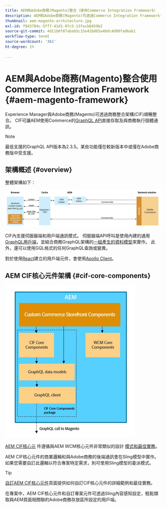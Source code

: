 ```yaml
---
title: AEM與Adobe商務(Magento)整合（使用Commerce Integration Framework）
description: AEM和Adobe商務(Magento)可透過Commerce Integration Framework(CIF)順暢地整合。 CIF可讓AEM存取Magento執行個體，並透過GraphQL與Magento通訊。 此外，AEM作者也可使用產品和類別選擇器，以及產品主控台來瀏覽從Magento依需求擷取的產品和類別資料。 此外，CIF提供現成可加速商業項目的店面。
thumbnail: aem-magento-architecture.jpg
exl-id: f843784c-5ff7-41d1-97c5-13facb8459b2
source-git-commit: 4d11b0f87abab5c15e41bd65a4bdc4d98fad6ab1
workflow-type: tm+mt
source-wordcount: '361'
ht-degree: 1%

---
```


# AEM與Adobe商務(Magento)整合使用Commerce Integration Framework {#aem-magento-framework}

Experience Manager與Adobe商務(Magento)可透過商務整合架構(CIF)順暢整合。 CIF可讓AEM使用Commerce的[GraphQL API](https://devdocs.magento.com/guides/v2.4/graphql/)直接存取及與商務執行個體通訊。

>[!NOTE]
>
> 最低支援的GraphQL API版本為2.3.5。某些功能僅在較新版本中或僅在Adobe商務版中受支援。

## 架構概述 {#overview}

整體架構如下：

![CIF架構概觀](../assets/AEM_Magento_Architecture.png)

CIF內支援伺服器端和用戶端通訊模式。
伺服器端API呼叫是使用內建的通用[GraphQL用戶端](https://github.com/adobe/commerce-cif-graphql-client)，並結合商務GraphQL架構的[一組產生的資料模型](https://github.com/adobe/commerce-cif-magento-graphql)來實作。 此外，還可以使用GQL格式的任何GraphQL查詢或變異。

對於使用[React](https://reactjs.org/)建立的用戶端元件，會使用[Apollo Client](https://www.apollographql.com/docs/react/)。

## AEM CIF核心元件架構 {#cif-core-components}

![AEM CIF核心元件架構](../assets/cif-component-architecture.jpg)

[AEM CIF核心元](https://github.com/adobe/aem-core-cif-components) 件遵循與AEM WCM核心元件非常類似的設計 [模式和最佳實務](https://github.com/adobe/aem-core-wcm-components)。

AEM CIF核心元件的商業邏輯和與Adobe商務的後端通訊會在Sling模型中實作。 如果您需要自訂此邏輯以符合專案特定需求，則可使用Sling模型的委派模式。

>[!TIP]
>
>[自訂AEM CIF核心元件](../customizing/customize-cif-components.md)頁面提供如何自訂CIF核心元件的詳細範例和最佳實務。

在專案中，AEM CIF核心元件和自訂專案元件可透過Sling內容感知設定，輕鬆擷取與AEM頁面相關聯的Adobe商務存放區所設定的用戶端。
